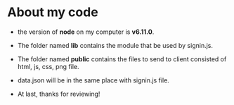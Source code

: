 # About my code

+ the version of **node** on my computer is **v6.11.0**.

+ The folder named **lib** contains the module that be used by signin.js.

+ The folder named **public** contains the files to send to client consisted of html, js, css, png file.

+ data.json will be in the same place with signin.js file.

+ At last, thanks for reviewing!